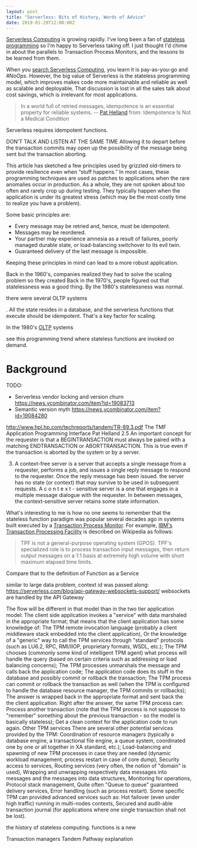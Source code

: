 ```yaml
---
layout: post
title: "Serverless: Bits of History, Words of Advice"
date: 2019-01-29T12:00:00Z
---
```


[Serverless Computing](http://n99.us/zoy)
is growing rapidly. I've long been a fan of
[stateless programming](http://n99.us/fyq)
so I'm happy to Serverless taking off. I just thought I'd
chime in about the parallels to Transaction Process
Monitors, and the lessons to be learned from them.

When you
[search Serverless Computing](http://n99.us/hxc),
you learn it is pay-as-you-go and *#NoOps*. However, the 
big value of Serverless is the stateless programming model,
which improves makes code more maintainable and reliable
as well as scalable and deployable. That discussion is lost in all
the sales talk about cost savings, which is irrelevant for
most applications.

> In a world full of retried messages, idempotence is an essential
> property for reliable systems. -- [Pat Helland](http://n99.us/vfb)
from: Idempotence Is Not a Medical Condition

Serverless requires idempotent functions. 

DON’T TALK AND LISTEN AT THE SAME TIME
Allowing it to depart before the transaction commits may open up the
possibility of the message being sent but the transaction aborting.

This article has sketched a few principles used by grizzled old-timers
to provide resilience even when “stuff happens.” In most cases, these
programming techniques are used as patches to applications when the
rare anomalies occur in production. As a whole, they are not spoken
about too often and rarely crop up during testing. They typically
happen when the application is under its greatest stress (which may be
the most costly time to realize you have a problem).

Some basic principles are:

* Every message may be retried and, hence, must be idempotent.
* Messages may be reordered.
* Your partner may experience amnesia as a result of failures, poorly
  managed durable state, or load-balancing switchover to its evil
  twin. 
* Guaranteed delivery of the last message is impossible.

Keeping these principles in mind can lead to a more robust
application.



Back in the 1960's, companies realized they had to solve the scaling
problem so they created 
Back in the 1970's, people figured out that statelessness was a
good thing. By the 1980's statelessness was normal. 

there were several OLTP systems 


. All the state resides in a database,
and the serverless functions that execute should be idempotent.
That's a key factor for scaling.

In the 1980's [OLTP](http://n99.us/evw) systems 

see this programming trend where stateless
functions are invoked on demand.

# Background

TODO:

* Serverless vendor locking and version churn https://news.ycombinator.com/item?id=19083713
* Semantic version myth https://news.ycombinator.com/item?id=19084280

http://www.hpl.hp.com/techreports/tandem/TR-89.3.pdf
The TMF Application Programming Interface
Pat Helland
2.5 An important concept for the requester is that a BEGINTRANSACTION must
always be paired with a matching ENDTRANSACTION or
ABORTTRANSACTION. This is true even if the transaction is aborted by
the system or by a server.

3. A context-free server is a server that accepts a single message from a requester, performs a job, and issues a single reply message to respond to the requester. Once the reply message has been issued. the server has no state (or context) that may survive to be used in subsequent requests. A c o n t e x t - sensitive server is a one that engages in a multiple message dialogue with the requester. In between messages, the context-sensitive server retains some state information.




What's interesting to me is how no one seems to remember that
the stateless function paradigm was popular several decades ago
in systems built executed by a
[Transaction Process Monitor](http://wiki.c2.com/?TransactionProcessingMonitor).
For example,
[IBM's Transaction Processing Facility](https://en.wikipedia.org/wiki/Transaction_Processing_Facility)
is described on Wikipedia as follows:

> TPF is not a general-purpose operating system (GPOS). TPF's
> specialized role is to process transaction input messages, then
> return output messages on a 1:1 basis at extremely high volume with
> short maximum elapsed time limits.

Compare that to the definition of Function as a Service

similar to large data problem, context id was passed along:
https://serverless.com/blog/api-gateway-websockets-support/
websockets are handled by the API Gateway

The flow will be different in that model than in the two tier application model:
The client side application invokes a "service" with data marshaled in the appropriate format; that means that the client application has some knowledge of:
The TPM remote invocation language (probably a client middleware stack embedded into the client application),
Or the knowledge of a "generic" way to call the TPM services through "standard" protocols (such as LU6.2, RPC, RMI/IIOP, proprietary formats, WSDL, etc.);
The TPM chooses (commonly some kind of intelligent TPM agent) what process will handle the query (based on certain criteria such as addressing or load balancing concerns);
The TPM processes unmarshals the message and calls back the application code;
The application code does its stuff in the database and possibly commit or rollback the transaction;
The TPM process can commit or rollback the transaction as well (when the TPM is configured to handle the database resource manager, the TPM commits or rollbacks);
The answer is wrapped back in the appropriate format and sent back the the client application.
Right after the answer, the same TPM process can:
Process another transaction (note that the TPM process is not suppose to "remember" something about the previous transaction - so the model is basically stateless);
Get a clean context for the application code to run again.
Other TPM services
There are several other potential services provided by the TPM:
Coordination of resource managers (typically a database engine, a transactional file engine, a queue system, coordinated one by one or all together in XA standard, etc.);
Load-balancing and spawning of new TPM processes in case they are needed (dynamic workload management, process restart in case of core dump),
Security access to services,
Routing services (very often, the notion of "domain" is used),
Wrapping and unwrapping respectively data messages into messages and the messages into data structures,
Monitoring for operations,
Protocol stack management,
Quite often "Queue to queue" guaranteed delivery services,
Error handling (such as process restart).
Some specific TPM can provided advanced services such as:
Hot failover (even under high traffic) running in multi-nodes contexts,
Secured and audit-able transaction journal (for applications where one single transaction shall not be lost).


the history of stateless computing.
functions is a new

Transaction managers
Tandem Pathway explanation
